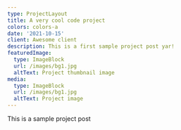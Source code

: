 ```yaml
---
type: ProjectLayout
title: A very cool code project
colors: colors-a
date: '2021-10-15'
client: Awesome client
description: This is a first sample project post yar!
featuredImage:
  type: ImageBlock
  url: /images/bg1.jpg
  altText: Project thumbnail image
media:
  type: ImageBlock
  url: /images/bg1.jpg
  altText: Project image
---
```

This is a sample project post

